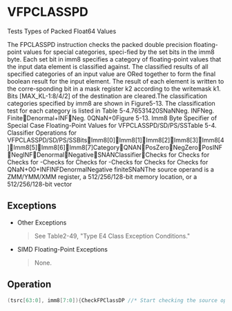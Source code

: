 # VFPCLASSPD

Tests Types of Packed Float64 Values

The FPCLASSPD instruction checks the packed double precision floating-point values for special categories, speci-fied by the set bits in the imm8 byte.
Each set bit in imm8 specifies a category of floating-point values that the input data element is classified against.
The classified results of all specified categories of an input value are ORed together to form the final boolean result for the input element.
The result of each element is written to the corre-sponding bit in a mask register k2 according to the writemask k1.
Bits [MAX_KL-1:8/4/2] of the destination are cleared.The classification categories specified by imm8 are shown in Figure5-13.
The classification test for each category is listed in Table 5-4.76531420SNaNNeg.
INFNeg.
FiniteDenormal+INFNeg.
0QNaN+0Figure 5-13.
 Imm8 Byte Specifier of Special Case Floating-Point Values for VFPCLASSPD/SD/PS/SSTable 5-4.
Classifier Operations for VFPCLASSPD/SD/PS/SSBitsImm8[0]Imm8[1]Imm8[2]Imm8[3]Imm8[4]Imm8[5]Imm8[6]Imm8[7]CategoryQNANPosZeroNegZeroPosINFNegINFDenormalNegativeSNANClassifierChecks for Checks for Checks for -Checks for Checks for -Checks for Checks for Checks for QNaN+00+INFINFDenormalNegative finiteSNaNThe source operand is a ZMM/YMM/XMM register, a 512/256/128-bit memory location, or a 512/256/128-bit vector 

## Exceptions

- Other Exceptions
  > See Table2-49, "Type E4 Class Exception Conditions."
- SIMD Floating-Point Exceptions
  > None.

## Operation

```C
(tsrc[63:0], imm8[7:0]){CheckFPClassDP //* Start checking the source operand for special type *//tsrcNegNum := [63];tsrcIF ([62:52]=07FFh) Then ExpAllOnes := 1; FI;tsrcIF ([62:52]=0h) Then ExpAllZeros := 1;IF (ExpAllZeros AND MXCSR.DAZ) Then MantAllZeros := 1;tsrcELSIF ([51:0]=0h) ThenMantAllZeros := 1;FI;ZeroNumber := ExpAllZeros AND MantAllZerostsrc[51];SignalingBit := sNaN_res := ExpAllOnes AND NOT(MantAllZeros) AND NOT(SignalingBit); // sNaNqNaN_res := ExpAllOnes AND NOT(MantAllZeros) AND SignalingBit; // qNaNPzero_res := NOT(NegNum) AND ExpAllZeros AND MantAllZeros; // +0Nzero_res := NegNum AND ExpAllZeros AND MantAllZeros; // -0PInf_res := NOT(NegNum) AND ExpAllOnes AND MantAllZeros; // +InfNInf_res := NegNum AND ExpAllOnes AND MantAllZeros; // -InfDenorm_res := ExpAllZeros AND NOT(MantAllZeros); // denormFinNeg_res := NegNum AND NOT(ExpAllOnes) AND NOT(ZeroNumber); // -finitebResult = ( imm8[0] AND qNaN_res ) OR (imm8[1] AND Pzero_res ) OR( imm8[2] AND Nzero_res ) OR ( imm8[3] AND PInf_res ) OR( imm8[4] AND NInf_res ) OR ( imm8[5] AND Denorm_res ) OR( imm8[6] AND FinNeg_res ) OR ( imm8[7] AND sNaN_res );Return bResult;} //* end of CheckFPClassDP() *//VFPCLASSPD (EVEX Encoded versions)(KL, VL) = (2, 128), (4, 256), (8, 512)FOR j := 0 TO KL-1i := j * 64IF k1[j] OR *no writemask*THEN IF (EVEX.b == 1) AND (SRC *is memory*)THENDEST[j] := CheckFPClassDP(SRC1[63:0], imm8[7:0]);ELSE DEST[j] := CheckFPClassDP(SRC1[i+63:i], imm8[7:0]);FI;ELSE DEST[j] := 0; zeroing-masking onlyFI;Intel C/C++ Compiler Intrinsic EquivalentVFPCLASSPD __mmask8 _mm512_fpclass_pd_mask( __m512d a, int c);VFPCLASSPD __mmask8 _mm512_mask_fpclass_pd_mask( __mmask8 m, __m512d a, int c)VFPCLASSPD __mmask8 _mm256_fpclass_pd_mask( __m256d a, int c)VFPCLASSPD __mmask8 _mm256_mask_fpclass_pd_mask( __mmask8 m, __m256d a, int c)VFPCLASSPD __mmask8 _mm_fpclass_pd_mask( __m128d a, int c)VFPCLASSPD __mmask8 _mm_mask_fpclass_pd_mask( __mmask8 m, __m128d a, int c)
```
